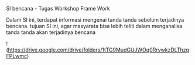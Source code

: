 SI bencana - Tugas Workshop Frame Work

Dalam SI ini, terdapat informasi mengenai tanda tanda sebelum terjadinya bencana. tujuan SI ini, agar masyarata bisa lebih teliti dalam menganalisa tanda tanda akan terjadinya bencana

!(https://drive.google.com/drive/folders/1tTG9MudGUJWOq0RrvwkzDLThzqFPLwmc)